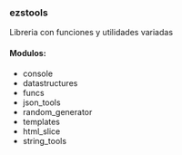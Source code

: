 ### ezstools
Libreria con funciones y utilidades variadas

#### Modulos:
- console
- datastructures
- funcs
- json_tools
- random_generator
- templates
- html_slice
- string_tools